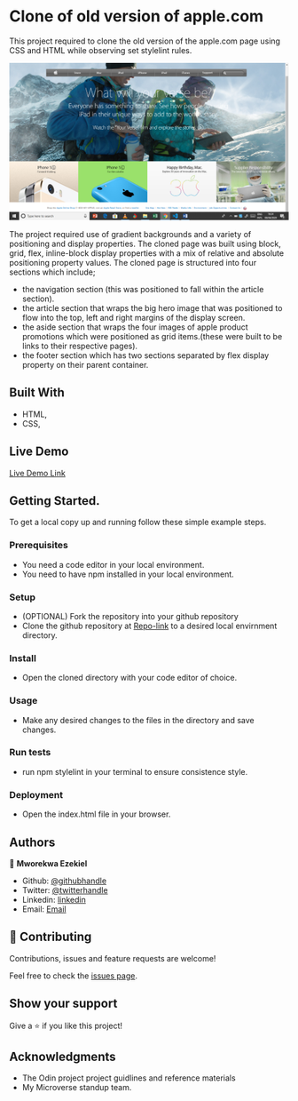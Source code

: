 
# Clone of old version of apple.com 

This project required to clone the old version of the apple.com page using CSS and HTML while observing set stylelint rules. 

![screenshot](./images/Screenshot.png)

The project required use of gradient backgrounds and a variety of positioning and display properties. The cloned page was built using block, grid, flex, inline-block display properties with a mix of relative and absolute positioning property values. The cloned page is structured into four sections which include; 
- the navigation section (this was positioned to fall within the article section).
- the article section that wraps the big hero image that was positioned to flow into the top, left and right margins of the display screen.
- the aside section that wraps the four images of apple product promotions which were positioned as grid items.(these were built to be links to their respective pages).
- the footer section which has two sections separated by flex display property on their parent container.

## Built With

- HTML,
- CSS,

## Live Demo
[Live Demo Link](https://raw.githack.com/vanheaven-ui/apple-clone/dev-branch/index.html)

## Getting Started.
 To get a local copy up and running follow these simple example steps.

### Prerequisites
- You need a code editor in your local environment.
- You need to have npm installed in your local environment.
### Setup
- (OPTIONAL) Fork the repository into your github repository
- Clone the github repository at [Repo-link](https://github.com/vanheaven-ui/apple-clone) to a desired local envirnment directory.
### Install
- Open the cloned directory with your code editor of choice.
### Usage
- Make any desired changes to the files in the directory and save changes.
### Run tests
- run npm stylelint <stylesheet file name> in your terminal to ensure consistence style.
### Deployment
- Open the index.html file in your browser.

## Authors

👤 **Mworekwa Ezekiel**

- Github: [@githubhandle](https://github.com/vanheaven-ui)
- Twitter: [@twitterhandle](https://twitter.com/MworekwaE)
- Linkedin: [linkedin](https://linkedin.com/in/vanheaven/)
- Email: [Email](vanheaven6@gmail.com)  

## 🤝 Contributing

Contributions, issues and feature requests are welcome!

Feel free to check the [issues page](https://github.com/vanheaven-ui/apple-clone/issues).

## Show your support

Give a ⭐️ if you like this project!

## Acknowledgments

- The Odin project project guidlines and reference materials
- My Microverse standup team.

